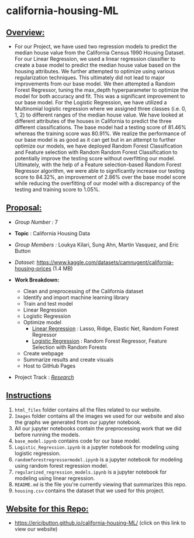 # **california-housing-ML**

## <u>**Overview:**</u>
-  For our Project, we have used two regression models to predict the median house value from the California Census 1990 Housing Dataset. For our Linear Regression, we used a linear regression classifier to create a base model to predict the median house value based on the housing attributes. We further attempted to optimize using various regularization techniques. This ultimately did not lead to major improvements from our base model.
                We then attempted a Random Forest Regressor, tuning the max_depth hyperparameter to optimize the model for both accuracy and fit. This was a significant improvement to our base model. For the Logistic Regression, we have utilized a Multinomial logistic regression where we assigned three classes (i.e. 0, 1, 2) to different ranges of the median house value. We have looked at different attributes of the houses in California to predict the three different classifications. The base model had a testing score of 81.46% whereas the training score was 80.91%. 
                We realize the performance of our base model is as good as it can get but in an attempt to further optimize our models, we have deployed Random Forest Classification and Feature selection with Random Random Forest Classification to potentially improve the testing score without overfitting our model. Ultimately, with the help of a Feature selection-based Random Forest Regressor algorithm, we were able to significantly increase our testing score to 84.32%, an improvement of 2.86% over the base model score while reducing the overfitting of our model with a discrepancy of the testing and training score to 1.05%.




## <u>**Proposal:**</u>
- *Group Number :* 7
- **Topic** : California Housing Data
- *Group Members :*  Loukya Kilari, Sung Ahn, Martin Vasquez, and Eric Button


- *Dataset:* https://www.kaggle.com/datasets/camnugent/california-housing-prices (1.4 MB)

- **Work Breakdown:**
  - Clean and preprocessing of the California dataset
  - Identify and import machine learning library
  - Train and test model
  - Linear Regression
  - Logistic Regression
  - Optimize model
    - <u>Linear Regression</u> : Lasso, Ridge, Elastic Net, Random Forest Regressor
    - <u>Logistic Regression</u> : Random Forest Regressor, Feature Selection with Random Forests
  - Create webpage
  - Summarize results and create visuals
  - Host to GitHub Pages 
- Project Track : <u>_Research_</u>

## <u>**Instructions**</u>

1. `html_files` folder contains all the files related to our website.
1. `Images` folder contains all the images we used for our website and also the graphs we generated from our jupyter notebook.
1. All our jupyter notebooks contain the preprocessing work that we did before running the models.
1. `base_model.ipynb` contains code for our base model.
1. `Logistic_Regression.ipynb` is a jupyter notebook for modeling using logistic regression.
1. `randomforestregressormodel.ipynb` is a jupyter notebook for modeling using random forest regression model.
1. `regularized_regression_models.ipynb` is a jupyter notebook for modeling using linear regression.
1. `README.md` is the file you're currently viewing that summarizes this repo.
1. `housing.csv` contains the dataset that we used for this project.

## <u>**Website for this Repo:**</u>

* https://ericjbutton.github.io/california-housing-ML/  (click on this link to view our website)



